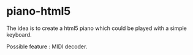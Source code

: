 # piano-html5

The idea is to create a html5 piano which could be played with a simple keyboard.

Possible feature : MIDI decoder.

